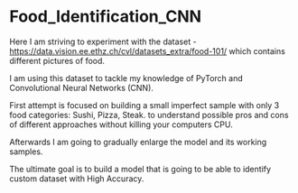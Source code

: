 # Food_Identification_CNN
Here I am striving to experiment with the dataset - https://data.vision.ee.ethz.ch/cvl/datasets_extra/food-101/
which contains different pictures of food.

I am using this dataset to tackle my knowledge of PyTorch and Convolutional Neural Networks (CNN).

First attempt is focused on building a small imperfect sample with only 3 food categories: Sushi, Pizza, Steak.
to understand possible pros and cons of different approaches without killing your computers CPU.

Afterwards I am going to gradually enlarge the model and its working samples.

The ultimate goal is to build a model that is going to be able to identify custom dataset with High Accuracy.
